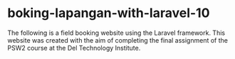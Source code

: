# boking-lapangan-with-laravel-10
The following is a field booking website using the Laravel framework. This website was created with the aim of completing the final assignment of the PSW2 course at the Del Technology Institute.

